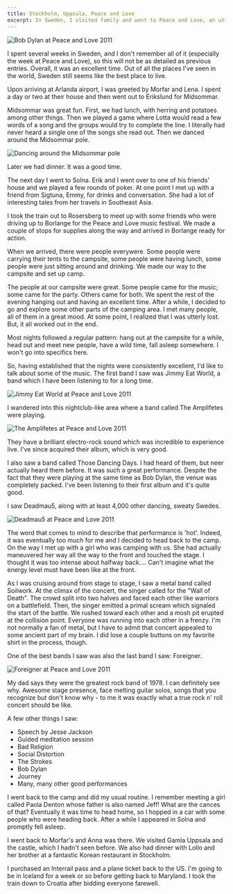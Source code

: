 ```yaml
---
title: Stockholm, Uppsala, Peace and Love
excerpt: In Sweden, I visited family and went to Peace and Love, an utterly insane week-long music festival.
---
```


![Bob Dylan at Peace and Love 2011](https://lh3.googleusercontent.com/-6xfgs578vHU/Thg9D19zHcI/AAAAAAAAZY8/pdf1WLoEHpA/s770/IMG_3101.JPG)

I spent several weeks in Sweden, and I don't remember all of it
(especially the week at Peace and Love), so this will not be as detailed
as previous entries. Overall, it was an excellent time. Out of all the
places I've seen in the world, Sweden still seems like the best place to
live.

Upon arriving at Arlanda airport, I was greeted by Morfar and Lena. I
spent a day or two at their house and then went out to Erikslund for
Midsommar.

Midsommar was great fun. First, we had lunch, with herring and potatoes
among other things. Then we played a game where Lotta would read a few
words of a song and the groups would try to complete
the line. I literally had never heard a single one of the songs she read
out. Then we danced around the Midsommar pole. 

![Dancing around the Midsommar pole](https://lh3.googleusercontent.com/-N_1dHBiLYzE/Thg411PvyGI/AAAAAAAAY-E/166OZxbp9G8/s770/IMG_3020.JPG)

Later we had dinner. It
was a good time.

The next day I went to Solna. Erik and I went over to one of his
friends' house and we played a few rounds of poker. At one point I met
up with a friend from Sigtuna, Emmy, for drinks and conversation. She
had a lot of interesting tales from her travels in Southeast Asia.

I took the train out to Rosersberg to meet up with some friends who were
driving up to Borlange for the Peace and Love music festival. We made a
couple of stops for supplies along the way and arrived in Borlange ready
for action.

When we arrived, there were people everywere. Some people were carrying
their tents to the campsite, some people were having lunch, some people
were just sitting around and drinking. We made our way to the campsite
and set up camp.

The people at our campsite were great. Some people came for the music;
some came for the party. Others came for both. We spent the rest of the
evening hanging out and having an excellent time. After a
while, I decided to go and explore some other parts of the camping area.
I met many people, all of them in a great mood. At some point, I
realized that I was utterly lost. But, it all worked out in the end.

Most nights followed a regular pattern: hang out at the campsite for a
while, head out and meet new people, have a wild time, fall asleep
somewhere. I won't go into specifics here.

So, having established that the nights were consistently excellent, I'd
like to talk about some of the music. The first band I saw was Jimmy Eat
World, a band which I have been listening to for a long time.

![Jimmy Eat World at Peace and Love 2011](https://lh6.googleusercontent.com/-tQPaX2j7zOs/Thg5bN2RLfI/AAAAAAAAZBA/86pvX5HEEIk/s770/IMG_3030.JPG)

I wandered into this nightclub-like area where a band called The Amplifetes 
were playing. 

![The Amplifetes at Peace and Love 2011](https://lh3.googleusercontent.com/-elpRP0L6Uok/Thg57mlwvAI/AAAAAAAAZD0/s0VXKHjzmtc/s770/IMG_3040.JPG)

They have
a brilliant electro-rock sound which was incredible to experience live.
I've since acquired their album, which is very good.

I also saw a band called Those Dancing Days. I had heard of them, but
neer actually heard them before. It was such a great performance.
Despite the fact that they were playing at the same
time as Bob Dylan, the venue was completely packed.
I've been listening to their first album and it's quite good.

I saw Deadmau5, along with at least 4,000 other dancing, sweaty Swedes.

![Deadmau5 at Peace and Love 2011](https://lh6.googleusercontent.com/-X3ThCQAM7Ic/Thg66i-LyDI/AAAAAAAAZIc/3N57egGTQyk/s770/IMG_3060.JPG)

The word that comes to mind to describe that performance is
'hot'.
Indeed, it was eventually too much for me and I decided to head back to
the camp. On the way I met up with a girl who was camping with us. She
had actually maneuvered her way all the way to the front and touched the
stage. I thought it was too intense about halfway back.... Can't imagine
what the energy level must have been like at the front.

As I was cruising around from stage to stage, I saw a metal band called
Soilwork. At the climax of the concert, the singer called for the "Wall
of Death". The crowd split into two halves and faced each other like
warriors on a battlefield. Then, the singer emitted a primal scream 
which signaled the start of the battle. We rushed toward each other and a
mosh pit erupted at the collision point. Everyone was running
into each other in a frenzy. I'm not normally a fan of metal, but I have
to admit that concert appealed to some ancient part of my brain. I
did lose a couple buttons on my favorite shirt in the process, though.

One of the best bands I saw was also the last band I saw: Foreigner. 

![Foreigner at Peace and Love 2011](https://lh3.googleusercontent.com/-9OG-PUcrwMo/Thg9zcART_I/AAAAAAAAZck/T_sjLTf0WbE/s770/IMG_3114.JPG)

My
dad says they were the greatest rock band of 1978. I can definitely see
why. Awesome stage presence, face melting guitar solos, songs that you
recognize but don't know why - to me it was exactly what a true rock n'
roll concert should be like.

A few other things I saw:

* Speech by Jesse Jackson
* Guided meditation session
* Bad Religion
* Social Distortion
* The Strokes
* Bob Dylan
* Journey
* Many, many other good performances

I went back to the camp and did my usual routine. I remember meeting a
girl called Paola Denton whose father is also named Jeff! What are the
cances of that? Eventually it was time to head home, so I hopped in
a car with some people who were heading back. After a while I appeared
in Solna and promptly fell asleep.

I went back to Morfar's and Anna was there. We visited Gamla Uppsala and
the castle, which I hadn't seen before.
We also had dinner with Lollo and her brother at a fantastic Korean restaurant
in Stockholm.

I purchased an Interrail pass and a plane ticket back to the US. I'm
going to be in Iceland for a week or so before getting back to Maryland.
I took the train down to Croatia after bidding everyone
farewell.
